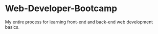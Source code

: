 # Web-Developer-Bootcamp
My entire process for learning front-end and back-end web development basics.
